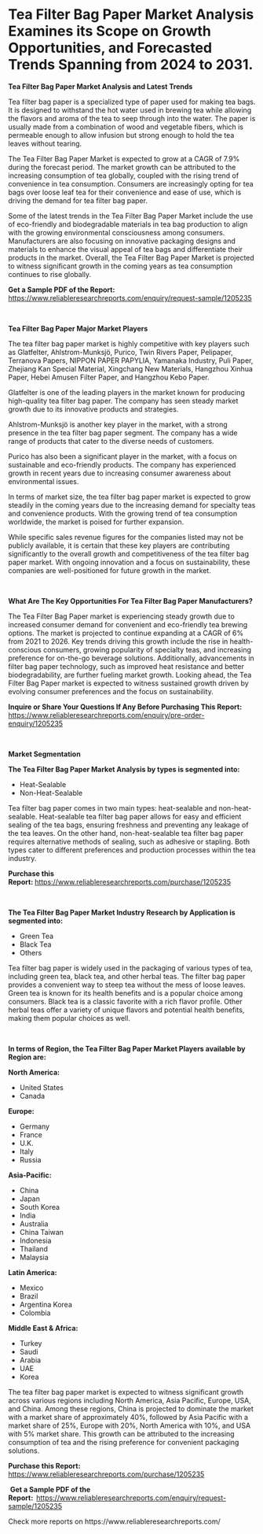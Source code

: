 <p><h1>Tea Filter Bag Paper Market Analysis Examines its Scope on Growth Opportunities, and Forecasted Trends Spanning from 2024 to 2031.</h1></p><p><strong>Tea Filter Bag Paper Market Analysis and Latest Trends</strong></p>
<p><p>Tea filter bag paper is a specialized type of paper used for making tea bags. It is designed to withstand the hot water used in brewing tea while allowing the flavors and aroma of the tea to seep through into the water. The paper is usually made from a combination of wood and vegetable fibers, which is permeable enough to allow infusion but strong enough to hold the tea leaves without tearing.</p><p>The Tea Filter Bag Paper Market is expected to grow at a CAGR of 7.9% during the forecast period. The market growth can be attributed to the increasing consumption of tea globally, coupled with the rising trend of convenience in tea consumption. Consumers are increasingly opting for tea bags over loose leaf tea for their convenience and ease of use, which is driving the demand for tea filter bag paper.</p><p>Some of the latest trends in the Tea Filter Bag Paper Market include the use of eco-friendly and biodegradable materials in tea bag production to align with the growing environmental consciousness among consumers. Manufacturers are also focusing on innovative packaging designs and materials to enhance the visual appeal of tea bags and differentiate their products in the market. Overall, the Tea Filter Bag Paper Market is projected to witness significant growth in the coming years as tea consumption continues to rise globally.</p></p>
<p><strong>Get a Sample PDF of the Report:&nbsp;</strong> <a href="https://www.reliableresearchreports.com/enquiry/request-sample/1205235">https://www.reliableresearchreports.com/enquiry/request-sample/1205235</a></p>
<p>&nbsp;</p>
<p><strong>Tea Filter Bag Paper Major Market Players</strong></p>
<p><p>The tea filter bag paper market is highly competitive with key players such as Glatfelter, Ahlstrom-Munksjö, Purico, Twin Rivers Paper, Pelipaper, Terranova Papers, NIPPON PAPER PAPYLIA, Yamanaka Industry, Puli Paper, Zhejiang Kan Special Material, Xingchang New Materials, Hangzhou Xinhua Paper, Hebei Amusen Filter Paper, and Hangzhou Kebo Paper. </p><p>Glatfelter is one of the leading players in the market known for producing high-quality tea filter bag paper. The company has seen steady market growth due to its innovative products and strategies. </p><p>Ahlstrom-Munksjö is another key player in the market, with a strong presence in the tea filter bag paper segment. The company has a wide range of products that cater to the diverse needs of customers.</p><p>Purico has also been a significant player in the market, with a focus on sustainable and eco-friendly products. The company has experienced growth in recent years due to increasing consumer awareness about environmental issues.</p><p>In terms of market size, the tea filter bag paper market is expected to grow steadily in the coming years due to the increasing demand for specialty teas and convenience products. With the growing trend of tea consumption worldwide, the market is poised for further expansion.</p><p>While specific sales revenue figures for the companies listed may not be publicly available, it is certain that these key players are contributing significantly to the overall growth and competitiveness of the tea filter bag paper market. With ongoing innovation and a focus on sustainability, these companies are well-positioned for future growth in the market.</p></p>
<p>&nbsp;</p>
<p><strong>What Are The Key Opportunities For Tea Filter Bag Paper Manufacturers?</strong></p>
<p><p>The Tea Filter Bag Paper market is experiencing steady growth due to increased consumer demand for convenient and eco-friendly tea brewing options. The market is projected to continue expanding at a CAGR of 6% from 2021 to 2026. Key trends driving this growth include the rise in health-conscious consumers, growing popularity of specialty teas, and increasing preference for on-the-go beverage solutions. Additionally, advancements in filter bag paper technology, such as improved heat resistance and better biodegradability, are further fueling market growth. Looking ahead, the Tea Filter Bag Paper market is expected to witness sustained growth driven by evolving consumer preferences and the focus on sustainability.</p></p>
<p><strong>Inquire or Share Your Questions If Any Before Purchasing This Report:</strong> <a href="https://www.reliableresearchreports.com/enquiry/pre-order-enquiry/1205235">https://www.reliableresearchreports.com/enquiry/pre-order-enquiry/1205235</a></p>
<p>&nbsp;</p>
<p><strong>Market Segmentation</strong></p>
<p><strong>The Tea Filter Bag Paper Market Analysis by types is segmented into:</strong></p>
<p><ul><li>Heat-Sealable</li><li>Non-Heat-Sealable</li></ul></p>
<p><p>Tea filter bag paper comes in two main types: heat-sealable and non-heat-sealable. Heat-sealable tea filter bag paper allows for easy and efficient sealing of the tea bags, ensuring freshness and preventing any leakage of the tea leaves. On the other hand, non-heat-sealable tea filter bag paper requires alternative methods of sealing, such as adhesive or stapling. Both types cater to different preferences and production processes within the tea industry.</p></p>
<p><strong>Purchase this Report:&nbsp;</strong><a href="https://www.reliableresearchreports.com/purchase/1205235">https://www.reliableresearchreports.com/purchase/1205235</a></p>
<p>&nbsp;</p>
<p><strong>The Tea Filter Bag Paper Market Industry Research by Application is segmented into:</strong></p>
<p><ul><li>Green Tea</li><li>Black Tea</li><li>Others</li></ul></p>
<p><p>Tea filter bag paper is widely used in the packaging of various types of tea, including green tea, black tea, and other herbal teas. The filter bag paper provides a convenient way to steep tea without the mess of loose leaves. Green tea is known for its health benefits and is a popular choice among consumers. Black tea is a classic favorite with a rich flavor profile. Other herbal teas offer a variety of unique flavors and potential health benefits, making them popular choices as well.</p></p>
<p>&nbsp;</p>
<p><strong>In terms of Region, the Tea Filter Bag Paper Market Players available by Region are:</strong></p>
<p>
    <p> <strong> North America: </strong>
        <ul>
            <li>United States</li>
            <li>Canada</li>
        </ul>
        </p> 
    <p> <strong> Europe: </strong>
        <ul>
            <li>Germany</li>
            <li>France</li>
            <li>U.K.</li>
            <li>Italy</li>
            <li>Russia</li>
        </ul>
        </p> 
    <p> <strong> Asia-Pacific: </strong>
        <ul>
            <li>China</li>
            <li>Japan</li>
            <li>South Korea</li>
            <li>India</li>
            <li>Australia</li>
            <li>China Taiwan</li>
            <li>Indonesia</li>
            <li>Thailand</li>
            <li>Malaysia</li>
        </ul>
        </p> 
    <p> <strong> Latin America: </strong>
        <ul>
            <li>Mexico</li>
            <li>Brazil</li>
            <li>Argentina Korea</li>
            <li>Colombia</li>
        </ul>
        </p> 
    <p> <strong> Middle East & Africa: </strong>
        <ul>
            <li>Turkey</li>
            <li>Saudi</li>
            <li>Arabia</li>
            <li>UAE</li>
            <li>Korea</li>
        </ul>
    </p>
    </p>
<p><p>The tea filter bag paper market is expected to witness significant growth across various regions including North America, Asia Pacific, Europe, USA, and China. Among these regions, China is projected to dominate the market with a market share of approximately 40%, followed by Asia Pacific with a market share of 25%, Europe with 20%, North America with 10%, and USA with 5% market share. This growth can be attributed to the increasing consumption of tea and the rising preference for convenient packaging solutions.</p></p>
<p><strong>Purchase this Report: </strong><a href="https://www.reliableresearchreports.com/purchase/1205235">https://www.reliableresearchreports.com/purchase/1205235</a></p>
<p>&nbsp;<strong>Get a Sample PDF of the Report:&nbsp;&nbsp;</strong><a href="https://www.reliableresearchreports.com/enquiry/request-sample/1205235">https://www.reliableresearchreports.com/enquiry/request-sample/1205235</a></p>
<p><strong></strong></p>
<p>Check more reports on https://www.reliableresearchreports.com/</p>